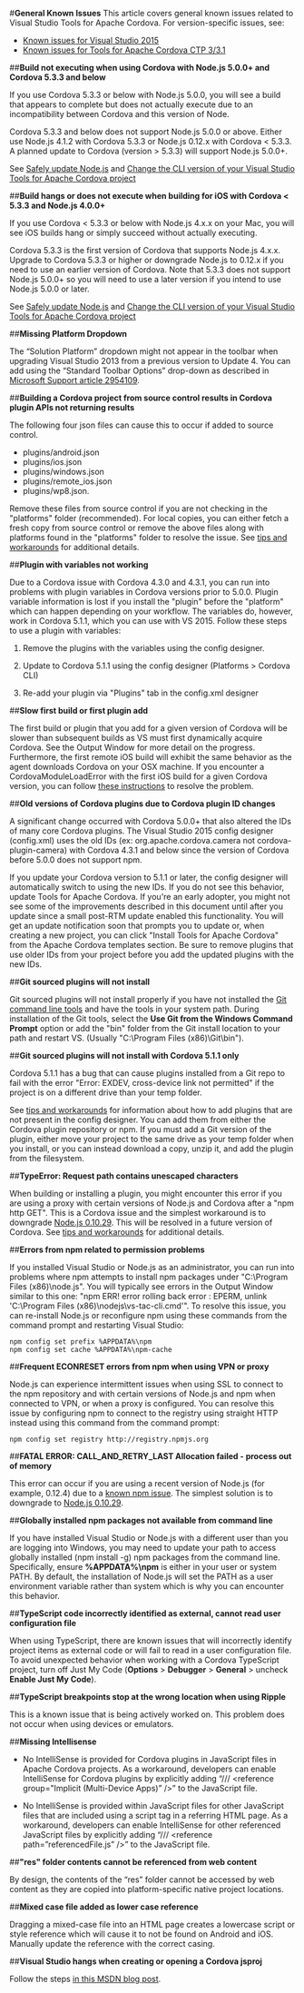 <properties pageTitle="General Known Issues"
  description="This is an article on bower tutorial"
  services=""
  documentationCenter=""
  authors="kirupa" />

#**General Known Issues**
This article covers general known issues related to Visual Studio Tools for Apache Cordova. For version-specific issues, see:

- [Known issues for Visual Studio 2015](known-issues-vs2015.md)
- [Known issues for Tools for Apache Cordova CTP 3/3.1](known-issues-vs2013.md)

##**Build not executing when using Cordova with Node.js 5.0.0+ and Cordova 5.3.3 and below**

If you use Cordova 5.3.3 or below with Node.js 5.0.0, you will see a build that appears to complete but does not actually execute due to an incompatibility between Cordova and this version of Node.

Cordova 5.3.3 and below does not support Node.js 5.0.0 or above. Either use Node.js 4.1.2 with Cordova 5.3.3 or Node.js 0.12.x with Cordova < 5.3.3. A planned update to Cordova (version > 5.3.3) will support Node.js 5.0.0+.

See [Safely update Node.js](./develop-apps/change-node-version.md) and [Change the CLI version of your Visual Studio Tools for Apache Cordova project](./develop-apps/change-cli-version.md)

##**Build hangs or does not execute when building for iOS with Cordova < 5.3.3 and Node.js 4.0.0+**

If you use Cordova < 5.3.3 or below with Node.js 4.x.x on your Mac, you will see iOS builds hang or simply succeed without actually executing.

Cordova 5.3.3 is the first version of Cordova that supports Node.js 4.x.x. Upgrade to Cordova 5.3.3 or higher or downgrade Node.js to 0.12.x if you need to use an earlier version of Cordova.  Note that 5.3.3 does not support Node.js 5.0.0+ so you will need to use a later version if you intend to use Node.js 5.0.0 or later.

See [Safely update Node.js](./develop-apps/change-node-version.md) and [Change the CLI version of your Visual Studio Tools for Apache Cordova project](#change-cli-version.md)

##**Missing Platform Dropdown**

The “Solution Platform” dropdown might not appear in the toolbar when upgrading Visual Studio 2013 from a previous version to Update 4. You can add using the “Standard Toolbar Options” drop-down as described in [Microsoft Support article 2954109](http://support.microsoft.com/kb/2954109).

##**Building a Cordova project from source control results in Cordova plugin APIs not returning results**

The following four json files can cause this to occur if added to source control.

- plugins/android.json
- plugins/ios.json
- plugins/windows.json
- plugins/remote_ios.json
- plugins/wp8.json.

Remove these files from source control if you are not checking in the "platforms" folder (recommended). For local copies, you can either fetch a fresh copy from source control or remove the above files along with platforms found in the "platforms" folder to resolve the issue. See [tips and workarounds](../tips-and-workarounds/general/tips-and-workarounds-general-readme.md#missingexclude) for additional details.

##**Plugin with variables not working**

Due to a Cordova issue with Cordova 4.3.0 and 4.3.1, you can run into problems with plugin variables in Cordova versions prior to 5.0.0. Plugin variable information is lost if you install the "plugin" before the "platform" which can happen depending on your workflow. The variables do, however, work in Cordova 5.1.1, which you can use with VS 2015. Follow these steps to use a plugin with variables:

 1. Remove the plugins with the variables using the config designer.

 2. Update to Cordova 5.1.1 using the config designer (Platforms > Cordova CLI)

 3. Re-add your plugin via "Plugins" tab in the config.xml designer

##**Slow first build or first plugin add**

The first build or plugin that you add for a given version of Cordova will be slower than subsequent builds as VS must first dynamically acquire Cordova. See the Output Window for more detail on the progress. Furthermore, the first remote iOS build will exhibit the same behavior as the agent downloads Cordova on your OSX machine. If you encounter a CordovaModuleLoadError with the first iOS build for a given Cordova version, you can follow [these instructions](../tips-and-workarounds/ios/tips-and-workarounds-ios-readme.md#npm-cache) to resolve the problem.

##**Old versions of Cordova plugins due to Cordova plugin ID changes**

A significant change occurred with Cordova 5.0.0+ that also altered the IDs of many core Cordova plugins. The Visual Studio 2015 config designer (config.xml) uses the old IDs (ex: org.apache.cordova.camera not cordova-plugin-camera) with Cordova 4.3.1 and below since the version of Cordova before 5.0.0 does not support npm.

If you update your Cordova version to 5.1.1 or later, the config designer will automatically switch to using the new IDs. If you do not see this behavior, update Tools for Apache Cordova. If you're an early adopter, you might not see some of the improvements described in this document until after you update since a small post-RTM update enabled this functionality. You will get an update notification soon that prompts you to update or, when creating a new project, you can click "Install Tools for Apache Cordova" from the Apache Cordova templates section. Be sure to remove plugins that use older IDs from your project before you add the updated plugins with the new IDs.

##**Git sourced plugins will not install**

Git sourced plugins will not install properly if you have not installed the [Git command line tools](http://www.git-scm.com/downloads) and have the tools in your system path. During installation of the Git tools, select the **Use Git from the Windows Command Prompt** option or add the "bin" folder from the Git install location to your path and restart VS. (Usually "C:\Program Files (x86)\Git\bin").

##**Git sourced plugins will not install with Cordova 5.1.1 only**

Cordova 5.1.1 has a bug that can cause plugins installed from a Git repo to fail with the error "Error: EXDEV, cross-device link not permitted" if the project is on a different drive than your temp folder.

See [tips and workarounds](../tips-and-workarounds/general/tips-and-workarounds-general-readme.md#plugin-xml) for information about how to add plugins that are not present in the config designer. You can add them from either the Cordova plugin repository or npm. If you must add a Git version of the plugin, either move your project to the same drive as your temp folder when you install, or you can instead download a copy, unzip it, and add the plugin from the filesystem.

##**TypeError: Request path contains unescaped characters**

When building or installing a plugin, you might encounter this error if you are using a proxy with certain versions of Node.js and Cordova after a "npm http GET". This is a Cordova issue and the simplest workaround is to downgrade [Node.js 0.10.29](http://nodejs.org/dist/v0.10.29/). This will be resolved in a future version of Cordova. See [tips and workarounds](../tips-and-workarounds/general/tips-and-workarounds-general-readme.md#cordovaproxy) for additional details.

##**Errors from npm related to permission problems**

If you installed Visual Studio or Node.js as an administrator, you can run into problems where npm attempts to install npm packages under "C:\Program Files (x86)\node.js". You will typically see errors in the Output Window similar to this one: "npm ERR! error rolling back error : EPERM, unlink 'C:\Program Files (x86)\nodejs\vs-tac-cli.cmd'". To resolve this issue, you can re-install Node.js or reconfigure npm using these commands from the command prompt and restarting Visual Studio:

```
npm config set prefix %APPDATA%\npm
npm config set cache %APPDATA%\npm-cache
```

##**Frequent ECONRESET errors from npm when using VPN or proxy**

Node.js can experience intermittent issues when using SSL to connect to the npm repository and with certain versions of Node.js and npm when connected to VPN, or when a proxy is configured. You can resolve this issue by configuring npm to connect to the registry using straight HTTP instead using this command from the command prompt:

```
npm config set registry http://registry.npmjs.org
```

##**FATAL ERROR: CALL_AND_RETRY_LAST Allocation failed - process out of memory**

This error can occur if you are using a recent version of Node.js (for example, 0.12.4) due to a [known npm issue](https://github.com/npm/npm/issues/8019). The simplest solution is to downgrade to [Node.js 0.10.29](http://nodejs.org/dist/v0.10.29/).

##**Globally installed npm packages not available from command line**

If you have installed Visual Studio or Node.js with a different user than you are logging into Windows, you may need to update your path to access globally installed (npm install -g) npm packages from the command line. Specifically, ensure **%APPDATA%\npm** is either in your user or system PATH. By default, the installation of Node.js will set the PATH as a user environment variable rather than system which is why you can encounter this behavior.

##**TypeScript code incorrectly identified as external, cannot read user configuration file**

When using TypeScript, there are known issues that will incorrectly identify project items as external code or will fail to read in a user configuration file. To avoid unexpected behavior when working with a Cordova TypeScript project, turn off Just My Code (**Options** > **Debugger** > **General** > uncheck **Enable Just My Code**).

##**TypeScript breakpoints stop at the wrong location when using Ripple**

This is a known issue that is being actively worked on. This problem does not occur when using devices or emulators.

##**Missing Intellisense**

* No IntelliSense is provided for Cordova plugins in JavaScript files in Apache Cordova projects. As a workaround, developers can enable IntelliSense for Cordova plugins by explicitly adding “/// &lt;reference group="Implicit (Multi-Device Apps)” /&gt;” to the JavaScript file.

* No IntelliSense is provided within JavaScript files for other JavaScript files that are included using a script tag in a referring HTML page. As a workaround, developers can enable IntelliSense for other referenced JavaScript files by explicitly adding “/// &lt;reference path=”referencedFile.js” /&gt;” to the JavaScript file.

##**"res" folder contents cannot be referenced from web content**

By design, the contents of the “res” folder cannot be accessed by web content as they are copied into platform-specific native project locations.

##**Mixed case file added as lower case reference**

Dragging a mixed-case file into an HTML page creates a lowercase script or style reference which will cause it to not be found on Android and iOS. Manually update the reference with the correct casing.

##**Visual Studio hangs when creating or opening a Cordova jsproj**

Follow the steps [in this MSDN blog post](https://social.msdn.microsoft.com/Forums/en-US/0e5115ca-83a7-4294-8740-289b3f453fca/rtm-known-issue-package-load-failure-when-creating-a-windows-app-project-with-javascript-or-hang).
